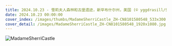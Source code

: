 ```yaml
---
title: 2024.10.23 - 雪莉夫人森林和古堡遗迹，新罕布什尔州，美国 (© yggdrasill/Shutterstock)
date: 2024.10.23 00:00:00
cover_index: /images/thumbs/MadameSherriCastle_ZH-CN8101580548_533x300.jpg
cover_detail: /images/MadameSherriCastle_ZH-CN8101580548_1920x1080.jpg
---
```


![MadameSherriCastle](/images/MadameSherriCastle_ZH-CN8101580548_1920x1080.jpg)
